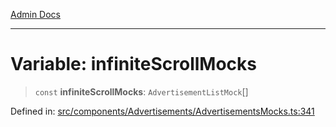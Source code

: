[Admin Docs](/)

***

# Variable: infiniteScrollMocks

> `const` **infiniteScrollMocks**: `AdvertisementListMock`[]

Defined in: [src/components/Advertisements/AdvertisementsMocks.ts:341](https://github.com/PalisadoesFoundation/talawa-admin/blob/main/src/components/Advertisements/AdvertisementsMocks.ts#L341)
